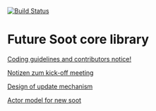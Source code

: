 [![Build Status](http://soot-build.cs.uni-paderborn.de/jenkins/job/soot-reloaded/job/soot-reloaded-develop/badge/icon?style=plastic)](http://soot-build.cs.uni-paderborn.de/jenkins/job/soot-reloaded/job/soot-reloaded-develop/)

# Future Soot core library

[Coding guidelines and contributors notice!](../../wiki/contribution-to-soot-reloaded)

[Notizen zum kick-off meeting](../../wiki/kickoff-meeting)

[Design of update mechanism](../../wiki/Design-of-update-mechanism)

[Actor model for new soot ](../../wiki/Actor-model-for-new-soot)
